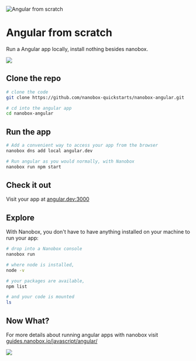 ![Angular from scratch](https://guides.nanobox.io/assets/quickstart-icons/angular.png)

# Angular from scratch

Run a Angular app locally, install nothing besides nanobox. 

<a href="https://nanobox.io/download"><img src="https://guides.nanobox.io/assets/quickstart-icons/download.png" /></a>


## Clone the repo

```bash
# clone the code
git clone https://github.com/nanobox-quickstarts/nanobox-angular.git

# cd into the angular app
cd nanobox-angular
```

## Run the app

```bash
# Add a convenient way to access your app from the browser
nanobox dns add local angular.dev

# Run angular as you would normally, with Nanobox
nanobox run npm start
```

## Check it out

Visit your app at <a href="http://angular.dev:3000" target="\_blank">angular.dev:3000</a>

## Explore

With Nanobox, you don't have to have anything installed on your machine to run your app:

```bash
# drop into a Nanobox console
nanobox run

# where node is installed,
node -v

# your packages are available,
npm list

# and your code is mounted
ls
```

## Now What?
For more details about running angular apps with nanobox visit [guides.nanobox.io/javascript/angular/](https://guides.nanobox.io/javascript/angular/)

<a href="https://nanobox.io"><img src="https://guides.nanobox.io/assets/quickstart-icons/footer.png" /></a>
